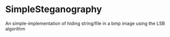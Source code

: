 # SimpleSteganography
An simple-implementation of hiding string/file in a bmp image using the LSB algorithm
